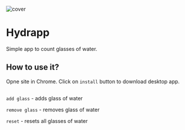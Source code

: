 ![cover](./img/cover.png)

# Hydrapp

Simple app to count glasses of water.

## How to use it?

Opne site in Chrome. Click on `install` button to download desktop app.

##

`add glass` - adds glass of water

`remove glass` - removes glass of water

`reset` - resets all glasses of water
